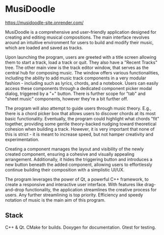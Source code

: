# MusiDoodle
https://musidoodle-site.onrender.com/

MusiDoodle is a comprehensive and user-friendly application designed for creating and editing musical compositions. The main interface revolves around an intuitive environment for users to build and modify their music, which are loaded and saved as tracks.

Upon launching the program, users are greeted with a title screen allowing them to start a track, load a track or quit. They also have a "Recent Tracks" tree. The other main view is the track editor window, that serves as the central hub for composing music. The window offers various functionalities, including the ability to add music track components in a very modular fashion - including such as lyrics, chords, and a notebook. Users can easily access these components through a dedicated component picker modal dialog, triggered by a "+" button. There is further scope for "tab" and "sheet music" components, however they're a bit further off.

The program will also attempt to guide users through music theory. E.g., there is a chord picker box that allows users to discover chords at its most basic functionality. Eventually, the program could highlight what chords "fit" together, providing some gentle theory-backed nudging toward theoretical cohesion when building a track. However, it is very important that none of this is strict - it is meant to increase speed, but not hamper creativity and experimentation.

Creating a component manages the layout and visibility of the newly created component, ensuring a cohesive and visually appealing arrangement. Additionally, it hides the triggering button and introduces a new button beneath the added component, allowing users to effortlessly continue building their composition with a simplistic UI/UX.

The program leverages the power of Qt, a powerful C++ framework, to create a responsive and interactive user interface. With features like drag-and-drop functionality, the application streamlines the creative process for users. Any further streamlining is top priority. Efficiency and speedy notation of music is the main aim of this program.

## Stack
C++ & Qt.
CMake for builds.
Doxygen for documentation.
Gtest for testing.

